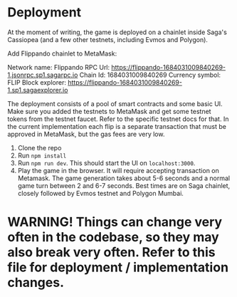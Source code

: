 # Deployment

At the moment of writing, the game is deployed on a chainlet inside Saga's Cassiopea (and a few other testnets, including Evmos and Polygon). 

Add Flippando chainlet to MetaMask:

Network name: Flippando
RPC Url: https://flippando-1684031009840269-1.jsonrpc.sp1.sagarpc.io
Chain Id: 1684031009840269
Currency symbol: FLIP
Block explorer: https://flippando-1684031009840269-1.sp1.sagaexplorer.io

The deployment consists of a pool of smart contracts and some basic UI. Make sure you added the testnets to MetaMask and get some testnet tokens from the testnet faucet. Refer to the specific testnet docs for that. In the current implementation each flip is a separate transaction that must be approved in MetaMask, but the gas fees are very low.

1. Clone the repo
2. Run `npm install`
2. Run `npm run dev`. This should start the UI on `localhost:3000`.
3. Play the game in the browser. It will require accepting transaction on Metamask. The game generation takes about 5-6 seconds and a normal game turn between 2 and 6-7 seconds. Best times are on Saga chainlet, closely followed by Evmos testnet and Polygon Mumbai.

# WARNING! Things can change very often in the codebase, so they may also break very often. Refer to this file for deployment / implementation changes.